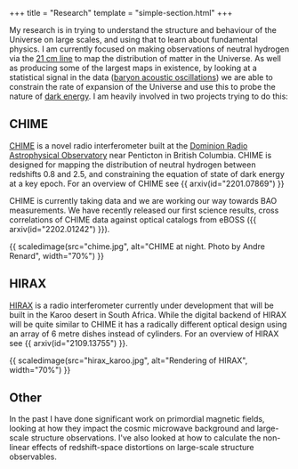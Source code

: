 +++
title = "Research"
template = "simple-section.html"
+++

My research is in trying to understand the structure and behaviour of the Universe on
large scales, and using that to learn about fundamental physics. I am currently focused
on making observations of neutral hydrogen via the [21 cm
line](https://en.wikipedia.org/wiki/Hydrogen_line) to map the distribution of matter in
the Universe. As well as producing some of the largest maps in existence, by looking at
a statistical signal in the data ([baryon acoustic
oscillations](https://en.wikipedia.org/wiki/Baryon_acoustic_oscillations)) we are able
to constrain the rate of expansion of the Universe and use this to probe the nature of
[dark energy](https://en.wikipedia.org/wiki/Dark_energy). I am heavily involved in two
projects trying to do this:

## CHIME

<!--![CHIME at night. Photo by Andre Renard](chime.jpg)

<img src="chime.jpg" alt="CHIME at night. Photo by Andre Renard" height="40em">
-->


[CHIME](https://chime-experiment.ca/) is a novel radio interferometer built at the
[Dominion Radio Astrophysical
Observatory](https://nrc.canada.ca/en/research-development/nrc-facilities/dominion-radio-astrophysical-observatory-research-facility)
near Penticton in British
Columbia. CHIME is designed for mapping the distribution of neutral hydrogen between
redshifts 0.8 and 2.5, and constraining the equation of state of dark energy at a key
epoch. For an overview of CHIME see {{ arxiv(id="2201.07869") }}

CHIME is currently taking data and we are working our way towards BAO measurements. We
have recently released our first science results, cross correlations of CHIME data
against optical catalogs from eBOSS ({{ arxiv(id="2202.01242") }}).

{{ scaledimage(src="chime.jpg", alt="CHIME at night. Photo by Andre Renard", width="70%") }}

## HIRAX

<!--![Rendering of HIRAX](hirax_karoo.jpg)-->

[HIRAX](https://hirax.ukzn.ac.za) is a radio interferometer currently under development that will
be built in the Karoo desert in South Africa. While the digital backend of HIRAX will be
quite similar to CHIME it has a radically different optical design using an array of 6
metre dishes instead of cylinders. For an overview of HIRAX see {{ arxiv(id="2109.13755") }}.

{{ scaledimage(src="hirax_karoo.jpg", alt="Rendering of HIRAX", width="70%") }}

## Other

In the past I have done significant work on primordial magnetic fields, looking at how
they impact the cosmic microwave background and large-scale structure observations. I've
also looked at how to calculate the non-linear effects of redshift-space distortions on
large-scale structure observables.